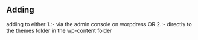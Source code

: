 ## Adding

adding to either 1.:- via the admin console on worpdress OR
                 2.:- directly to the themes folder in the wp-content folder
